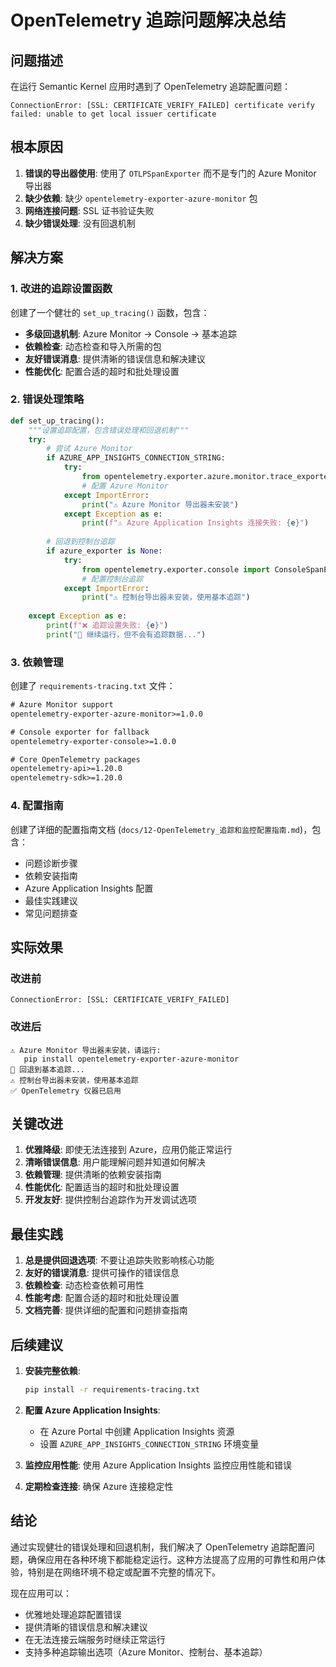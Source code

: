 # OpenTelemetry 追踪问题解决总结

## 问题描述

在运行 Semantic Kernel 应用时遇到了 OpenTelemetry 追踪配置问题：

```
ConnectionError: [SSL: CERTIFICATE_VERIFY_FAILED] certificate verify failed: unable to get local issuer certificate
```

## 根本原因

1. **错误的导出器使用**: 使用了 `OTLPSpanExporter` 而不是专门的 Azure Monitor 导出器
2. **缺少依赖**: 缺少 `opentelemetry-exporter-azure-monitor` 包
3. **网络连接问题**: SSL 证书验证失败
4. **缺少错误处理**: 没有回退机制

## 解决方案

### 1. 改进的追踪设置函数

创建了一个健壮的 `set_up_tracing()` 函数，包含：

- **多级回退机制**: Azure Monitor → Console → 基本追踪
- **依赖检查**: 动态检查和导入所需的包
- **友好错误消息**: 提供清晰的错误信息和解决建议
- **性能优化**: 配置合适的超时和批处理设置

### 2. 错误处理策略

```python
def set_up_tracing():
    """设置追踪配置，包含错误处理和回退机制"""
    try:
        # 尝试 Azure Monitor
        if AZURE_APP_INSIGHTS_CONNECTION_STRING:
            try:
                from opentelemetry.exporter.azure.monitor.trace_exporter import AzureMonitorTraceExporter
                # 配置 Azure Monitor
            except ImportError:
                print("⚠️ Azure Monitor 导出器未安装")
            except Exception as e:
                print(f"⚠️ Azure Application Insights 连接失败: {e}")
                
        # 回退到控制台追踪
        if azure_exporter is None:
            try:
                from opentelemetry.exporter.console import ConsoleSpanExporter
                # 配置控制台追踪
            except ImportError:
                print("⚠️ 控制台导出器未安装，使用基本追踪")
                
    except Exception as e:
        print(f"❌ 追踪设置失败: {e}")
        print("🔄 继续运行，但不会有追踪数据...")
```

### 3. 依赖管理

创建了 `requirements-tracing.txt` 文件：

```txt
# Azure Monitor support
opentelemetry-exporter-azure-monitor>=1.0.0

# Console exporter for fallback
opentelemetry-exporter-console>=1.0.0

# Core OpenTelemetry packages
opentelemetry-api>=1.20.0
opentelemetry-sdk>=1.20.0
```

### 4. 配置指南

创建了详细的配置指南文档 (`docs/12-OpenTelemetry_追踪和监控配置指南.md`)，包含：

- 问题诊断步骤
- 依赖安装指南
- Azure Application Insights 配置
- 最佳实践建议
- 常见问题排查

## 实际效果

### 改进前
```
ConnectionError: [SSL: CERTIFICATE_VERIFY_FAILED]
```

### 改进后
```
⚠️ Azure Monitor 导出器未安装，请运行:
   pip install opentelemetry-exporter-azure-monitor
🔄 回退到基本追踪...
⚠️ 控制台导出器未安装，使用基本追踪
✅ OpenTelemetry 仪器已启用
```

## 关键改进

1. **优雅降级**: 即使无法连接到 Azure，应用仍能正常运行
2. **清晰错误信息**: 用户能理解问题并知道如何解决
3. **依赖管理**: 提供清晰的依赖安装指南
4. **性能优化**: 配置适当的超时和批处理设置
5. **开发友好**: 提供控制台追踪作为开发调试选项

## 最佳实践

1. **总是提供回退选项**: 不要让追踪失败影响核心功能
2. **友好的错误消息**: 提供可操作的错误信息
3. **依赖检查**: 动态检查依赖可用性
4. **性能考虑**: 配置合适的超时和批处理设置
5. **文档完善**: 提供详细的配置和问题排查指南

## 后续建议

1. **安装完整依赖**: 
   ```bash
   pip install -r requirements-tracing.txt
   ```

2. **配置 Azure Application Insights**:
   - 在 Azure Portal 中创建 Application Insights 资源
   - 设置 `AZURE_APP_INSIGHTS_CONNECTION_STRING` 环境变量

3. **监控应用性能**: 使用 Azure Application Insights 监控应用性能和错误

4. **定期检查连接**: 确保 Azure 连接稳定性

## 结论

通过实现健壮的错误处理和回退机制，我们解决了 OpenTelemetry 追踪配置问题，确保应用在各种环境下都能稳定运行。这种方法提高了应用的可靠性和用户体验，特别是在网络环境不稳定或配置不完整的情况下。

现在应用可以：
- 优雅地处理追踪配置错误
- 提供清晰的错误信息和解决建议
- 在无法连接云端服务时继续正常运行
- 支持多种追踪输出选项（Azure Monitor、控制台、基本追踪）
